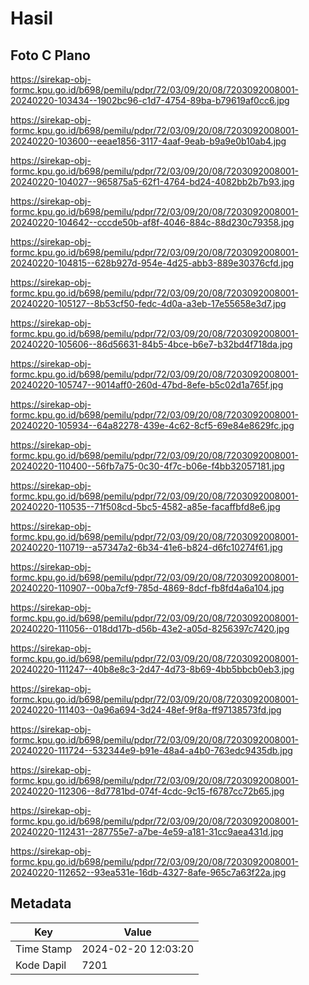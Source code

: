 # Hasil

## Foto C Plano

https://sirekap-obj-formc.kpu.go.id/b698/pemilu/pdpr/72/03/09/20/08/7203092008001-20240220-103434--1902bc96-c1d7-4754-89ba-b79619af0cc6.jpg

https://sirekap-obj-formc.kpu.go.id/b698/pemilu/pdpr/72/03/09/20/08/7203092008001-20240220-103600--eeae1856-3117-4aaf-9eab-b9a9e0b10ab4.jpg

https://sirekap-obj-formc.kpu.go.id/b698/pemilu/pdpr/72/03/09/20/08/7203092008001-20240220-104027--965875a5-62f1-4764-bd24-4082bb2b7b93.jpg

https://sirekap-obj-formc.kpu.go.id/b698/pemilu/pdpr/72/03/09/20/08/7203092008001-20240220-104642--cccde50b-af8f-4046-884c-88d230c79358.jpg

https://sirekap-obj-formc.kpu.go.id/b698/pemilu/pdpr/72/03/09/20/08/7203092008001-20240220-104815--628b927d-954e-4d25-abb3-889e30376cfd.jpg

https://sirekap-obj-formc.kpu.go.id/b698/pemilu/pdpr/72/03/09/20/08/7203092008001-20240220-105127--8b53cf50-fedc-4d0a-a3eb-17e55658e3d7.jpg

https://sirekap-obj-formc.kpu.go.id/b698/pemilu/pdpr/72/03/09/20/08/7203092008001-20240220-105606--86d56631-84b5-4bce-b6e7-b32bd4f718da.jpg

https://sirekap-obj-formc.kpu.go.id/b698/pemilu/pdpr/72/03/09/20/08/7203092008001-20240220-105747--9014aff0-260d-47bd-8efe-b5c02d1a765f.jpg

https://sirekap-obj-formc.kpu.go.id/b698/pemilu/pdpr/72/03/09/20/08/7203092008001-20240220-105934--64a82278-439e-4c62-8cf5-69e84e8629fc.jpg

https://sirekap-obj-formc.kpu.go.id/b698/pemilu/pdpr/72/03/09/20/08/7203092008001-20240220-110400--56fb7a75-0c30-4f7c-b06e-f4bb32057181.jpg

https://sirekap-obj-formc.kpu.go.id/b698/pemilu/pdpr/72/03/09/20/08/7203092008001-20240220-110535--71f508cd-5bc5-4582-a85e-facaffbfd8e6.jpg

https://sirekap-obj-formc.kpu.go.id/b698/pemilu/pdpr/72/03/09/20/08/7203092008001-20240220-110719--a57347a2-6b34-41e6-b824-d6fc10274f61.jpg

https://sirekap-obj-formc.kpu.go.id/b698/pemilu/pdpr/72/03/09/20/08/7203092008001-20240220-110907--00ba7cf9-785d-4869-8dcf-fb8fd4a6a104.jpg

https://sirekap-obj-formc.kpu.go.id/b698/pemilu/pdpr/72/03/09/20/08/7203092008001-20240220-111056--018dd17b-d56b-43e2-a05d-8256397c7420.jpg

https://sirekap-obj-formc.kpu.go.id/b698/pemilu/pdpr/72/03/09/20/08/7203092008001-20240220-111247--40b8e8c3-2d47-4d73-8b69-4bb5bbcb0eb3.jpg

https://sirekap-obj-formc.kpu.go.id/b698/pemilu/pdpr/72/03/09/20/08/7203092008001-20240220-111403--0a96a694-3d24-48ef-9f8a-ff97138573fd.jpg

https://sirekap-obj-formc.kpu.go.id/b698/pemilu/pdpr/72/03/09/20/08/7203092008001-20240220-111724--532344e9-b91e-48a4-a4b0-763edc9435db.jpg

https://sirekap-obj-formc.kpu.go.id/b698/pemilu/pdpr/72/03/09/20/08/7203092008001-20240220-112306--8d7781bd-074f-4cdc-9c15-f6787cc72b65.jpg

https://sirekap-obj-formc.kpu.go.id/b698/pemilu/pdpr/72/03/09/20/08/7203092008001-20240220-112431--287755e7-a7be-4e59-a181-31cc9aea431d.jpg

https://sirekap-obj-formc.kpu.go.id/b698/pemilu/pdpr/72/03/09/20/08/7203092008001-20240220-112652--93ea531e-16db-4327-8afe-965c7a63f22a.jpg


## Metadata

| Key        | Value               |
| ---------- | ------------------- |
| Time Stamp | 2024-02-20 12:03:20 |
| Kode Dapil | 7201                |




